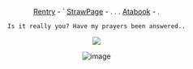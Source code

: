 <div align="center">
 

[Rentry](https://rentry.co/Buzzkillerz) - ` [StrawPage](https://arthurmarwood.straw.page/) - . . . [Atabook](https://sodakitzzz.atabook.org/) - . 

` Is it really you? Have my prayers been answered.. ` 


![](https://komarev.com/ghpvc/?username=HeavenPiercehim&+color=blue&label=Iq)

![image](https://i.pinimg.com/736x/fe/65/a3/fe65a313e79ef389749146e2b7b1b649.jpg)

</div>

